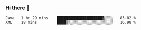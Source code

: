 ### Hi there 👋

<!--
**urzz/urzz** is a ✨ _special_ ✨ repository because its `README.md` (this file) appears on your GitHub profile.

Here are some ideas to get you started:

- 🔭 I’m currently working on ...
- 🌱 I’m currently learning ...
- 👯 I’m looking to collaborate on ...
- 🤔 I’m looking for help with ...
- 💬 Ask me about ...
- 📫 How to reach me: ...
- 😄 Pronouns: ...
- ⚡ Fun fact: ...
-->

<!--START_SECTION:waka-->
```text
Java   1 hr 29 mins    ████████████████████▓░░░░   83.02 % 
XML    18 mins         ████▒░░░░░░░░░░░░░░░░░░░░   16.98 % 
```
<!--END_SECTION:waka-->
